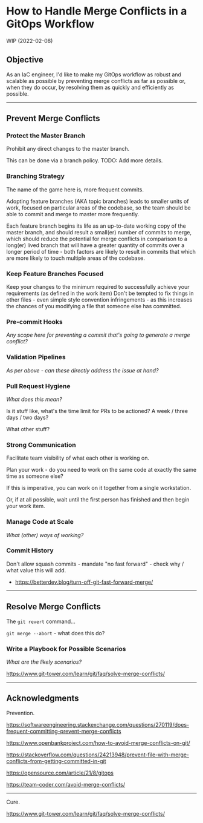 # How to Handle Merge Conflicts in a GitOps Workflow

WIP (2022-02-08)

## Objective

As an IaC engineer, I'd like to make my GitOps workflow as robust and scalable as possible by preventing merge conflicts as far as possible or, when they do occur, by resolving them as quickly and efficiently as possible.

----

## Prevent Merge Conflicts

### Protect the Master Branch

Prohibit any direct changes to the master branch.

This can be done via a branch policy.  TODO: Add more details.

### Branching Strategy

The name of the game here is, more frequent commits.

Adopting feature branches (AKA topic branches) leads to smaller units of work, focused on particular areas of the codebase, so the team should be able to commit and merge to master more frequently.  

Each feature branch begins its life as an up-to-date working copy of the master branch, and should result a small(er) number of commits to merge, which should reduce the potential for merge conflicts in comparison to a long(er) lived branch that will have a greater quantity of commits over a longer period of time - both factors are likely to result in commits that which are more likely to touch multiple areas of the codebase.

### Keep Feature Branches Focused

Keep your changes to the minimum required to successfully achieve your requirements (as defined in the work item)  Don't be tempted to fix things in other files - even simple style convention infringements - as this increases the chances of you modifying a file that someone else has committed.

### Pre-commit Hooks

_Any scope here for preventing a commit that's going to generate a merge conflict?_

### Validation Pipelines

_As per above - can these directly address the issue at hand?_

### Pull Request Hygiene

_What does this mean?_

Is it stuff like, what's the time limit for PRs to be actioned?  A week / three days / two days?  

What other stuff?

### Strong Communication

Facilitate team visibility of what each other is working on.

Plan your work - do you need to work on the same code at exactly the same time as someone else?  

If this is imperative, you can work on it together from a  single workstation.  

Or, if at all possible, wait until the first person has finished and then begin your work item.

### Manage Code at Scale

_What (other) ways of working?_

### Commit History

Don't allow squash commits - mandate "no fast forward" - check why / what value this will add.

- <https://betterdev.blog/turn-off-git-fast-forward-merge/>

----

## Resolve Merge Conflicts

The `git revert` command...

`git merge --abort` - what does this do?

### Write a Playbook for Possible Scenarios

_What are the likely scenarios?_

<https://www.git-tower.com/learn/git/faq/solve-merge-conflicts/>

----

## Acknowledgments

Prevention.

<https://softwareengineering.stackexchange.com/questions/270119/does-frequent-committing-prevent-merge-conflicts>

<https://www.openbankproject.com/how-to-avoid-merge-conflicts-on-git/>

<https://stackoverflow.com/questions/24213948/prevent-file-with-merge-conflicts-from-getting-committed-in-git>

<https://opensource.com/article/21/8/gitops>

<https://team-coder.com/avoid-merge-conflicts/>

----

Cure.

<https://www.git-tower.com/learn/git/faq/solve-merge-conflicts/>
